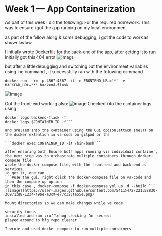 # Week 1 — App Containerization
As part of this week i did the following:
For the required homework:
This was to ensure i got the app running on my local environment

as part of the follow along & some debugging, i got the code to work as shown below

I initially wrote Dockerfile for the back-end of the app, after getting it to run initially got this 404 error
![image](https://user-images.githubusercontent.com/54115472/221356901-30325d2e-475e-45fb-b7db-caddc80c513f.png)

but after a little debugging and switching out the environment variables using the command , it successfully ran with the following command


```docker run --rm -p 4567:4567 -it -e FRONTEND_URL='*' -e BACKEND_URL='*' backend-flask```

![image](https://user-images.githubusercontent.com/54115472/221357035-2500be7d-005a-430d-8aab-045380bd4125.png)

Got the front-end working also:
![image](https://user-images.githubusercontent.com/54115472/221358266-7d524438-3e60-4899-9e82-8c78bf3e7295.png)
Checked into the container logs using 

```docker logs CONTAINER_ID -f
docker logs backend-flask -f
docker logs $CONTAINER_ID -f```

and shelled into the container using the Gui option(attach shell) on the docker extention in vs-code on gitpod or the

```docker exec CONTAINER_ID -it /bin/bash```

after ensuring both Ensure both apps running via individual container, the next step was to orchastrate multiple containers through docker-compose file
wrote the docker-compose file, with the front-end and back-end as services.
To get it, one can 
```#use the gui, right-click the docker-compose file on vs-code and then the compose up option
in this case , docker-compose -f docker-compose.yml up -d --build ```
![image](https://user-images.githubusercontent.com/54115472/221358830-369713d8-1234-49be-a3c8-e77c320fe55e.png)

Mount directories so we can make changes while we code

security focus
installed and run trufflehog checking for secrets
played around to bfg repo cleaner

I wrote and used docker compose to run multiple containers
